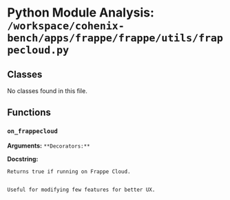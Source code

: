 # Python Module Analysis: `/workspace/cohenix-bench/apps/frappe/frappe/utils/frappecloud.py`

## Classes

No classes found in this file.


## Functions

### `on_frappecloud`
**Arguments:** ``
**Decorators:** ``

**Docstring:**
```
Returns true if running on Frappe Cloud.


Useful for modifying few features for better UX.
```

